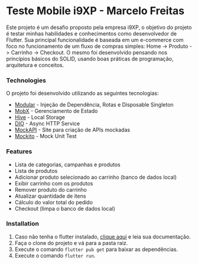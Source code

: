 # Teste Mobile i9XP - Marcelo Freitas
Este projeto é um desafio proposto pela empresa i9XP, o objetivo do projeto é testar minhas habilidades e conhecimentos como desenvolvedor de Flutter.
Sua principal funcionalidade é baseada em um e-commerce com foco no funcionamento de um fluxo de compras simples: Home -> Produto -> Carrinho -> Checkout.
O mesmo foi desenvolvido pensando nos princípios básicos do SOLID, usando boas práticas de programação, arquitetura e conceitos.

### Technologies
O projeto foi desenvolvido utilizando as seguintes tecnologias:
* [Modular](https://github.com/Flutterando/modular) - Injeção de Dependência, Rotas e Disposable Singleton
* [MobX](https://github.com/mobxjs/mobx.dart) - Gerenciamento de Estado
* [Hive](https://github.com/hivedb/hive) - Local Storage
* [DIO](https://github.com/flutterchina/dio) - Async HTTP Service
* [MockAPI](https://mockapi.io) - Site para criação de APIs mockadas
* [Mockito](https://github.com/dart-lang/mockito) - Mock Unit Test

### Features
* Lista de categorias, campanhas e produtos
* Lista de produtos
* Adicionar produto selecionado ao carrinho (banco de dados local)
* Exibir carrinho com os produtos
* Remover produto do carrinho
* Atualizar quantidade de itens
* Cálculo do valor total do pedido
* Checkout (limpa o banco de dados local)

### Installation

1. Caso não tenha o flutter instalado, [clique aqui](https://flutter.dev/docs/get-started/install/) e leia sua documentação.
2. Faça o clone do projeto e vá para a pasta raiz.
3. Execute o comando ```flutter pub get``` para baixar as dependências.
4. Execute o comando ```flutter run```.